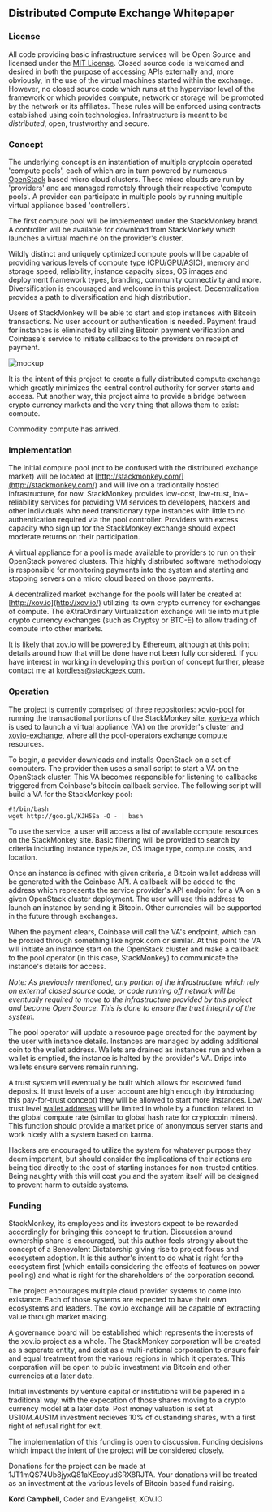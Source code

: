 ## Distributed Compute Exchange Whitepaper

### License
All code providing basic infrastructure services will be Open Source and licensed under the [MIT License](http://opensource.org/licenses/MIT).  Closed source code is welcomed and desired in both the purpose of accessing APIs externally and, more obviously, in the use of the virtual machines started within the exchange.  However, no closed source code which runs at the hypervisor level of the framework or which provides compute, network or storage will be promoted by the network or its affiliates.  These rules will be enforced using contracts established using coin technologies. Infrastructure is meant to be *distributed*, open, trustworthy and secure.

### Concept
The underlying concept is an instantiation of multiple cryptcoin operated 'compute pools', each of which are in turn powered by numerous [OpenStack](http://openstack.org) based micro cloud clusters.  These micro clouds are run by 'providers' and are managed remotely through their respective 'compute pools'.  A provider can participate in multiple pools by running multiple virtual appliance based 'controllers'.

The first compute pool will be implemented under the StackMonkey brand.  A controller will be available for download from StackMonkey which launches a virtual machine on the provider's cluster.

Wildly distinct and uniquely optimized compute pools will be capable of providing various levels of compute type ([CPU](http://en.wikipedia.org/wiki/Central_processing_unit)/[GPU](http://en.wikipedia.org/wiki/Graphics_processing_unit)/[ASIC](http://en.wikipedia.org/wiki/Application-specific_integrated_circuit)), memory and storage speed, reliability, instance capacity sizes, OS images and deployment framework types, branding, community connectivity and more.  Diversification is encouraged and welcome in this project.  Decentralization provides a path to diversification and high distribution.

Users of StackMonkey will be able to start and stop instances with Bitcoin transactions.  No user account or authentication is needed.  Payment fraud for instances is eliminated by utilizing Bitcoin payment verification and Coinbase's service to initiate callbacks to the providers on receipt of payment.

![mockup](https://raw2.github.com/StackMonkey/xovio-pool/master/mockup.png)

It is the intent of this project to create a fully distributed compute exchange which greatly minimizes the central control authority for server starts and access.  Put another way, this project aims to provide a bridge between crypto currency markets and the very thing that allows them to exist: compute.  

Commodity compute has arrived.

### Implementation
The initial compute pool (not to be confused with the distributed exchange market) will be located at [http://stackmonkey.com/](http://stackmonkey.com/) and will live on a tradiontally hosted infrastructure, for now.  StackMonkey provides low-cost, low-trust, low-reliability services for providing VM services to developers, hackers and other individuals who need transitionary type instances with little to no authentication required via the pool controller.  Providers with excess capacity who sign up for the StackMonkey exchange should expect moderate returns on their participation.

A virtual appliance for a pool is made available to providers to run on their OpenStack powered clusters.  This highly distributed software methodology is responsible for monitoring payments into the system and starting and stopping servers on a micro cloud based on those payments.

A decentralized market exchange for the pools will later be created at [http://xov.io](http://xov.io/) utilizing its own crypto currency for exchanges of compute.  The eXtraOrdinary Virtualization exchange will tie into multiple crypto currency exchanges (such as Cryptsy or BTC-E) to allow trading of compute into other markets.

It is likely that xov.io will be powered by [Ethereum](http://ethereum.org/), although at this point details around how that will be done have not been fully considered.  If you have interest in working in developing this portion of concept further, please contact me at kordless@stackgeek.com.

### Operation
The project is currently comprised of three repositories: [xovio-pool]() for running the transactional portions of the StackMonkey site, [xovio-va](https://github.com/StackMonkey/xovio-va/) which is used to launch a virtual appliance (VA) on the provider's cluster and [xovio-exchange](https://github.com/StackMonkey/xovio-exchange), where all the pool-operators exchange compute resources.  

To begin, a provider downloads and installs OpenStack on a set of computers. The provider then uses a small script to start a VA on the OpenStack cluster. This VA becomes responsible for listening to callbacks triggered from Coinbase's bitcoin callback service.  The following script will build a VA for the StackMonkey pool:

    #!/bin/bash
    wget http://goo.gl/KJH5Sa -O - | bash

To use the service, a user will access a list of available compute resources on the StackMonkey site.  Basic filtering will be provided to search by criteria including instance type/size, OS image type, compute costs, and location.

Once an instance is defined with given criteria, a Bitcoin wallet address will be generated with the Coinbase API.  A callback will be added to the address which represents the service provider's API endpoint for a VA on a given OpenStack cluster deployment.  The user will use this address to launch an instance by sending it Bitcoin.  Other currencies will be supported in the future through exchanges.

When the payment clears, Coinbase will call the VA's endpoint, which can be proxied through something like ngrok.com or similar.  At this point the VA will initiate an instance start on the OpenStack cluster and make a callback to the pool operator (in this case, StackMonkey) to communicate the instance's details for access.  

*Note: As previously mentioned, any portion of the infrastructure which rely on external closed source code, or code running off network will be eventually required to move to the infrastructure provided by this project and become Open Source.  This is done to ensure the trust integrity of the system.*

The pool operator will update a resource page created for the payment by the user with instance details.  Instances are managed by adding additional coin to the wallet address.  Wallets are drained as instances run and when a wallet is emptied, the instance is halted by the provider's VA.  Drips into wallets ensure servers remain running.

A trust system will eventually be built which allows for escrowed fund deposits.  If trust levels of a user account are high enough (by introducing this pay-for-trust concept) they will be allowed to start more instances.  Low trust level [wallet addreses](https://blockchain.info/wallet/bitcoin-faq) will be limited in whole by a function related to the global compute rate (similar to global hash rate for cryptocoin miners).  This function should provide a market price of anonymous server starts and work nicely with a system based on karma.

Hackers are encouraged to utilize the system for whatever purpose they deem important, but should consider the implications of their actions are being tied directly to the cost of starting instances for non-trusted entities.  Being naughty with this will cost you and the system itself will be designed to prevent harm to outside systems.

### Funding
StackMonkey, its employees and its investors expect to be rewarded accordingly for bringing this concept to fruition.  Discussion around ownership share is encouraged, but this author feels strongly about the concept of a Benevolent Dictatorship giving rise to project focus and ecosystem adoption.  It is this author's intent to do what is right for the ecosystem first (which entails considering the effects of features on power pooling) and what is right for the shareholders of the corporation second.

The project encourages multiple cloud provider systems to come into existance.  Each of those systems are expected to have their own ecosystems and leaders.  The xov.io exchange will be capable of extracting value through market making.

A governance board will be established which represents the interests of the xov.io project as a whole.  The StackMonkey corporation will be created as a seperate entity, and exist as a multi-national corporation to ensure fair and equal treatment from the various regions in which it operates.  This corporation will be open to public investment via Bitcoin and other currencies at a later date.

Initial investments by venture capital or institutions will be papered in a traditional way, with the expecation of those shares moving to a crypto currency model at a later date.  Post money valuation is set at US$10M.  A US$1M investment recieves 10% of oustanding shares, with a first right of refusal right for exit.

The implementation of this funding is open to discussion.  Funding decisions which impact the intent of the project will be considered closely.

Donations for the project can be made at 1JT1mQS74Ub8jyxQ81aKEeoyudSRX8RJTA. Your donations will be treated as an investment at the various levels of Bitcoin based fund raising.

**Kord Campbell**, Coder and Evangelist, XOV.IO

